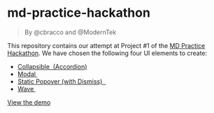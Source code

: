 # md-practice-hackathon

> By @cbracco and @ModernTek

This repository contains our attempt at Project #1 of the [MD Practice Hackathon](https://study.moderndeveloper.com/new-updates/october_2016/practice-hackathon-details/). We have chosen the following four UI elements to create:

- [Collapsible  (Accordion)](http://materializecss.com/collapsible.html)
- [Modal ](http://materializecss.com/modals.html)
- [Static Popover (with Dismiss)  ](http://getbootstrap.com/javascript/#dismiss-on-next-click)
- [Wave ](http://materializecss.com/waves.html)

[View the demo](http://cbracco.github.io/md-practice-hackathon/)
